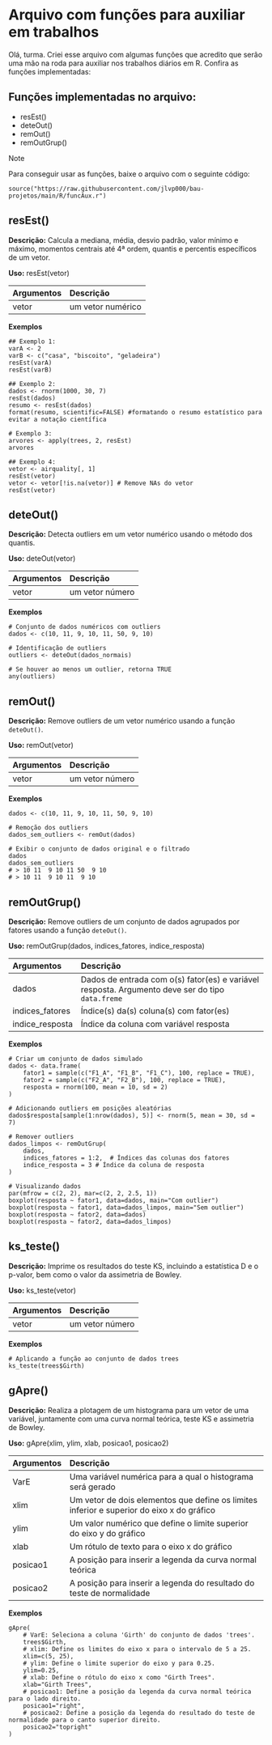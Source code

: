 <h1>Arquivo com funções para auxiliar em trabalhos</h1>

<p>Olá, turma. Criei esse arquivo com algumas funções que acredito que serão uma mão na roda para auxiliar nos trabalhos diários em R. Confira as funções implementadas:</p>

<!-- -------------------------seção------------------------- -->

<h2>Funções implementadas no arquivo:</h2>

+ resEst()
+ deteOut()
+ remOut()
+ remOutGrup()

> [!NOTE]
> Para conseguir usar as funções, baixe o arquivo com o seguinte código:
> 
> ```source("https://raw.githubusercontent.com/jlvp000/bau-projetos/main/R/funcAux.r")```

<!-- -------------------------seção------------------------- -->
<h2>resEst()</h2>

**Descrição:** Calcula a mediana, média, desvio padrão, valor mínimo e máximo, momentos centrais até 4ª ordem, quantis e percentis específicos de um  vetor. 

**Uso:** resEst(vetor)

| Argumentos | Descrição |
| :--- | :--- |
| vetor | um vetor numérico |

**Exemplos**

```
## Exemplo 1:
varA <- 2
varB <- c("casa", "biscoito", "geladeira")
resEst(varA)
resEst(varB)

## Exemplo 2: 
dados <- rnorm(1000, 30, 7)
resEst(dados)
resumo <- resEst(dados)
format(resumo, scientific=FALSE) #formatando o resumo estatístico para evitar a notação científica

# Exemplo 3:
arvores <- apply(trees, 2, resEst)
arvores

## Exemplo 4:
vetor <- airquality[, 1]
resEst(vetor)
vetor <- vetor[!is.na(vetor)] # Remove NAs do vetor
resEst(vetor)
```

<!-- -------------------------seção------------------------- -->
<h2>deteOut()</h2>

**Descrição:** Detecta outliers em um vetor numérico usando o método dos quantis.

**Uso:** deteOut(vetor)

| Argumentos | Descrição |
| :--- | :--- |
| vetor | um vetor número |

**Exemplos**

```
# Conjunto de dados numéricos com outliers
dados <- c(10, 11, 9, 10, 11, 50, 9, 10)

# Identificação de outliers
outliers <- deteOut(dados_normais)

# Se houver ao menos um outlier, retorna TRUE
any(outliers)
```

<!-- -------------------------seção------------------------- -->
<h2>remOut()</h2>

**Descrição:** Remove outliers de um vetor numérico usando a função `deteOut()`.

**Uso:** remOut(vetor)

| Argumentos | Descrição |
| :--- | :--- |
| vetor | um vetor número |

**Exemplos**

```
dados <- c(10, 11, 9, 10, 11, 50, 9, 10)

# Remoção dos outliers
dados_sem_outliers <- remOut(dados)

# Exibir o conjunto de dados original e o filtrado
dados
dados_sem_outliers
# > 10 11  9 10 11 50  9 10
# > 10 11  9 10 11  9 10
```

<!-- -------------------------seção------------------------- -->
<h2>remOutGrup()</h2>

**Descrição:** Remove outliers de um conjunto de dados agrupados por fatores usando a função `deteOut()`.

**Uso:** remOutGrup(dados, indices_fatores, indice_resposta)

| Argumentos | Descrição |
| :--- | :--- |
| dados | Dados de entrada com o(s) fator(es) e variável resposta. Argumento deve ser do tipo `data.freme` |
| indices_fatores | Índice(s) da(s) coluna(s) com fator(es) |
| indice_resposta | Índice da coluna com variável resposta |

**Exemplos**

```
# Criar um conjunto de dados simulado
dados <- data.frame(
	fator1 = sample(c("F1_A", "F1_B", "F1_C"), 100, replace = TRUE),
	fator2 = sample(c("F2_A", "F2_B"), 100, replace = TRUE),
	resposta = rnorm(100, mean = 10, sd = 2)
)

# Adicionando outliers em posições aleatórias
dados$resposta[sample(1:nrow(dados), 5)] <- rnorm(5, mean = 30, sd = 7)

# Remover outliers
dados_limpos <- remOutGrup(
	dados,
	indices_fatores = 1:2,	# Índices das colunas dos fatores
	indice_resposta = 3	# Índice da coluna de resposta
)

# Visualizando dados
par(mfrow = c(2, 2), mar=c(2, 2, 2.5, 1))
boxplot(resposta ~ fator1, data=dados, main="Com outlier")
boxplot(resposta ~ fator1, data=dados_limpos, main="Sem outlier")
boxplot(resposta ~ fator2, data=dados)
boxplot(resposta ~ fator2, data=dados_limpos)
```

<!-- -------------------------seção------------------------- -->
<h2>ks_teste()</h2>

**Descrição:** Imprime os resultados do teste KS, incluindo a estatística D e o p-valor, bem como o valor da assimetria de Bowley.

**Uso:** ks_teste(vetor)

| Argumentos | Descrição |
| :--- | :--- |
| vetor | um vetor número |

**Exemplos**

```
# Aplicando a função ao conjunto de dados trees
ks_teste(trees$Girth)
```

<!-- -------------------------seção------------------------- -->
<h2>‎gApre()</h2>

**Descrição:** Realiza a plotagem de um histograma para um vetor de uma variável, juntamente com uma curva normal teórica, teste KS e assimetria de Bowley.

**Uso:** gApre(xlim, ylim, xlab, posicao1, posicao2)

| Argumentos | Descrição |
| :--- | :--- |
|VarE | Uma variável numérica para a qual o histograma será gerado |
|xlim |	Um vetor de dois elementos que define os limites inferior e superior do eixo x do gráfico |
|ylim |	Um valor numérico que define o limite superior do eixo y do gráfico |
|xlab | Um rótulo de texto para o eixo x do gráfico |
|posicao1 | A posição para inserir a legenda da curva normal teórica |
|posicao2 | A posição para inserir a legenda do resultado do teste de normalidade |

**Exemplos**

```
gApre(
	# VarE: Seleciona a coluna 'Girth' do conjunto de dados 'trees'.
	trees$Girth, 
	# xlim: Define os limites do eixo x para o intervalo de 5 a 25.
	xlim=c(5, 25), 
	# ylim: Define o limite superior do eixo y para 0.25.
	ylim=0.25, 
	# xlab: Define o rótulo do eixo x como "Girth Trees".
	xlab="Girth Trees", 
	# posicao1: Define a posição da legenda da curva normal teórica para o lado direito.
	posicao1="right", 
	# posicao2: Define a posição da legenda do resultado do teste de normalidade para o canto superior direito.
	posicao2="topright"
)
```

